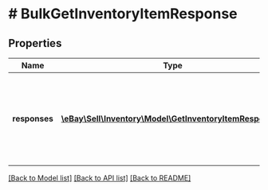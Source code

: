 # # BulkGetInventoryItemResponse

## Properties

Name | Type | Description | Notes
------------ | ------------- | ------------- | -------------
**responses** | [**\eBay\Sell\Inventory\Model\GetInventoryItemResponse[]**](GetInventoryItemResponse.md) | This is the base container of the bulkGetInventoryItem response. The results of each attempted inventory item retrieval is captured under this container. | [optional]

[[Back to Model list]](../../README.md#models) [[Back to API list]](../../README.md#endpoints) [[Back to README]](../../README.md)
